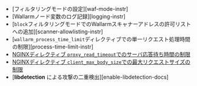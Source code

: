 * [フィルタリングモードの設定][waf-mode-instr]
* [Wallarmノード変数のログ記録][logging-instr]
* [`block`フィルタリングモードでのWallarmスキャナーアドレスの許可リストへの追加][scanner-allowlisting-instr]
* [`wallarm_process_time_limit`ディレクティブでの単一リクエスト処理時間の制限][process-time-limit-instr]
* [NGINXディレクティブ `proxy_read_timeout`でのサーバ応答待ち時間の制限](https://nginx.org/en/docs/http/ngx_http_proxy_module.html#proxy_read_timeout)
* [NGINXディレクティブ `client_max_body_size`での最大リクエストサイズの制限](https://nginx.org/en/docs/http/ngx_http_core_module.html#client_max_body_size)
* [**libdetection** による攻撃の二重検出][enable-libdetection-docs]